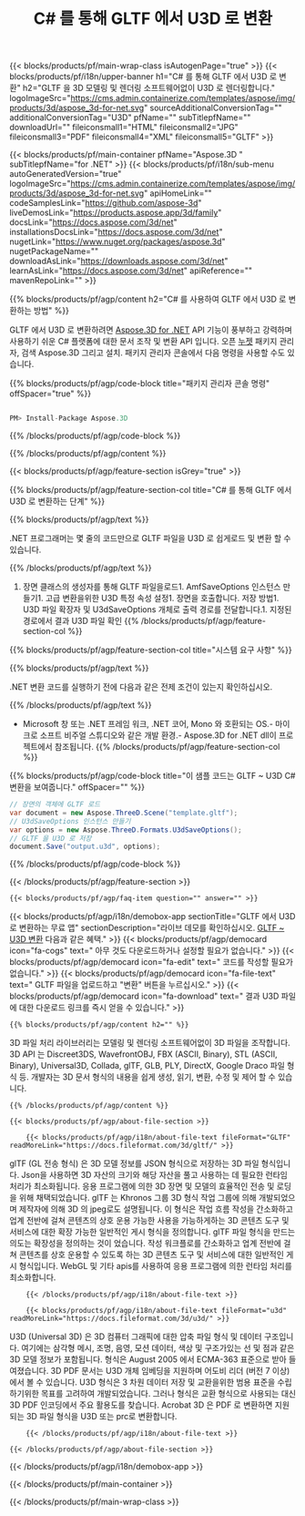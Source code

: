 ﻿---
title: C# 를 통해 GLTF 에서 U3D 로 변환 
url: /ko/net/conversion/gltf-to-u3d/ 
description: GLTF ~ U3D C# 변환에 대한 샘플 코드입니다. VB .NET, Asp .NET 또는 .NET 기반 응용 프로그램 내에서 배치 GLTF 파일에서 U3D 로의 변환에 대해 API 예제 코드를 사용합니다.
---
{{< blocks/products/pf/main-wrap-class isAutogenPage="true" >}}
{{< blocks/products/pf/i18n/upper-banner h1="C# 를 통해 GLTF 에서 U3D 로 변환" h2="GLTF 을 3D 모델링 및 렌더링 소프트웨어없이 U3D 로 렌더링합니다." logoImageSrc="https://cms.admin.containerize.com/templates/aspose/img/products/3d/aspose_3d-for-net.svg" sourceAdditionalConversionTag="" additionalConversionTag="U3D" pfName="" subTitlepfName="" downloadUrl="" fileiconsmall1="HTML" fileiconsmall2="JPG" fileiconsmall3="PDF" fileiconsmall4="XML" fileiconsmall5="GLTF" >}}

{{< blocks/products/pf/main-container pfName="Aspose.3D " subTitlepfName="for .NET" >}}
{{< blocks/products/pf/i18n/sub-menu autoGeneratedVersion="true" logoImageSrc="https://cms.admin.containerize.com/templates/aspose/img/products/3d/aspose_3d-for-net.svg" apiHomeLink="" codeSamplesLink="https://github.com/aspose-3d" liveDemosLink="https://products.aspose.app/3d/family" docsLink="https://docs.aspose.com/3d/net" installationsDocsLink="https://docs.aspose.com/3d/net" nugetLink="https://www.nuget.org/packages/aspose.3d" nugetPackageName="" downloadAsLink="https://downloads.aspose.com/3d/net" learnAsLink="https://docs.aspose.com/3d/net" apiReference="" mavenRepoLink="" >}}

{{% blocks/products/pf/agp/content h2="C# 를 사용하여 GLTF 에서 U3D 로 변환하는 방법" %}}

 GLTF 에서 U3D 로 변환하려면
 [Aspose.3D for .NET](https://products.aspose.com/3d/net) 
 API 기능이 풍부하고 강력하며 사용하기 쉬운 C# 플랫폼에 대한 문서 조작 및 변환 API 입니다. 오픈
 [누젯](https://www.nuget.org/packages/aspose.3d) 
 패키지 관리자, 검색
 Aspose.3D 
 그리고 설치. 패키지 관리자 콘솔에서 다음 명령을 사용할 수도 있습니다.

{{% blocks/products/pf/agp/code-block title="패키지 관리자 콘솔 명령" offSpacer="true" %}}

```cs

PM> Install-Package Aspose.3D


```

{{% /blocks/products/pf/agp/code-block %}}

{{% /blocks/products/pf/agp/content %}}

{{< blocks/products/pf/agp/feature-section isGrey="true" >}}

{{% blocks/products/pf/agp/feature-section-col title="C# 를 통해 GLTF 에서 U3D 로 변환하는 단계" %}}

{{% blocks/products/pf/agp/text %}}

 .NET 프로그래머는 몇 줄의 코드만으로 GLTF 파일을 U3D 로 쉽게로드 및 변환 할 수 있습니다.

{{% /blocks/products/pf/agp/text %}}

1. 장면 클래스의 생성자를 통해 GLTF 파일을로드1. AmfSaveOptions 인스턴스 만들기1. 고급 변환을위한 U3D 특정 속성 설정1. 장면을 호출합니다. 저장 방법1. U3D 파일 확장자 및 U3dSaveOptions 개체로 출력 경로를 전달합니다.1. 지정된 경로에서 결과 U3D 파일 확인
{{% /blocks/products/pf/agp/feature-section-col %}}

{{% blocks/products/pf/agp/feature-section-col title="시스템 요구 사항" %}}

{{% blocks/products/pf/agp/text %}}

 .NET 변환 코드를 실행하기 전에 다음과 같은 전제 조건이 있는지 확인하십시오.

{{% /blocks/products/pf/agp/text %}}

- Microsoft 창 또는 .NET 프레임 워크, .NET 코어, Mono 와 호환되는 OS.- 마이크로 소프트 비주얼 스튜디오와 같은 개발 환경.- Aspose.3D for .NET dll이 프로젝트에서 참조됩니다.
{{% /blocks/products/pf/agp/feature-section-col %}}

{{% blocks/products/pf/agp/code-block title="이 샘플 코드는 GLTF ~ U3D C# 변환을 보여줍니다." offSpacer="" %}}

```cs
// 장면의 객체에 GLTF 로드 
var document = new Aspose.ThreeD.Scene("template.gltf");
// U3dSaveOptions 인스턴스 만들기 
var options = new Aspose.ThreeD.Formats.U3dSaveOptions();
// GLTF 을 U3D 로 저장 
document.Save("output.u3d", options); 


```

{{% /blocks/products/pf/agp/code-block %}}

{{< /blocks/products/pf/agp/feature-section >}}

    {{< blocks/products/pf/agp/faq-item question="" answer="" >}}
 

<!-- aboutfile Starts -->

{{< blocks/products/pf/agp/i18n/demobox-app sectionTitle="GLTF 에서 U3D 로 변환하는 무료 앱" sectionDescription="라이브 데모를 확인하십시오. [GLTF ~ U3D 변환](https://products.aspose.app/3d/conversion/gltf-to-u3d) 다음과 같은 혜택." >}}
        {{< blocks/products/pf/agp/democard icon="fa-cogs" text=" 아무 것도 다운로드하거나 설정할 필요가 없습니다." >}}
        {{< blocks/products/pf/agp/democard icon="fa-edit" text=" 코드를 작성할 필요가 없습니다." >}}
        {{< blocks/products/pf/agp/democard icon="fa-file-text" text=" GLTF 파일을 업로드하고 \"변환\" 버튼을 누르십시오." >}}
        {{< blocks/products/pf/agp/democard icon="fa-download" text=" 결과 U3D 파일에 대한 다운로드 링크를 즉시 얻을 수 있습니다." >}}

    {{% blocks/products/pf/agp/content h2="" %}}

 3D 파일 처리 라이브러리는 모델링 및 렌더링 소프트웨어없이 3D 파일을 조작합니다. 3D API 는 Discreet3DS, WavefrontOBJ, FBX (ASCII, Binary), STL (ASCII, Binary), Universal3D, Collada, glTF, GLB, PLY, DirectX, Google Draco 파일 형식 등. 개발자는 3D 문서 형식의 내용을 쉽게 생성, 읽기, 변환, 수정 및 제어 할 수 있습니다.



    {{% /blocks/products/pf/agp/content %}}

    {{< blocks/products/pf/agp/about-file-section >}}

        {{< blocks/products/pf/agp/i18n/about-file-text fileFormat="GLTF" readMoreLink="https://docs.fileformat.com/3d/gltf/" >}}
glTF (GL 전송 형식) 은 3D 모델 정보를 JSON 형식으로 저장하는 3D 파일 형식입니다. Json을 사용하면 3D 자산의 크기와 해당 자산을 풀고 사용하는 데 필요한 런타임 처리가 최소화됩니다. 응용 프로그램에 의한 3D 장면 및 모델의 효율적인 전송 및 로딩을 위해 채택되었습니다. glTF 는 Khronos 그룹 3D 형식 작업 그룹에 의해 개발되었으며 제작자에 의해 3D 의 jpeg로도 설명됩니다. 이 형식은 작업 흐름 작성을 간소화하고 업계 전반에 걸쳐 콘텐츠의 상호 운용 가능한 사용을 가능하게하는 3D 콘텐츠 도구 및 서비스에 대한 확장 가능한 일반적인 게시 형식을 정의합니다. glTF 파일 형식을 만드는 의도는 확장성을 정의하는 것이 었습니다. 작성 워크플로를 간소화하고 업계 전반에 걸쳐 콘텐츠를 상호 운용할 수 있도록 하는 3D 콘텐츠 도구 및 서비스에 대한 일반적인 게시 형식입니다. WebGL 및 기타 apis를 사용하여 응용 프로그램에 의한 런타임 처리를 최소화합니다.

        {{< /blocks/products/pf/agp/i18n/about-file-text >}}

        {{< blocks/products/pf/agp/i18n/about-file-text fileFormat="u3d" readMoreLink="https://docs.fileformat.com/3d/u3d/" >}}
U3D (Universal 3D) 은 3D 컴퓨터 그래픽에 대한 압축 파일 형식 및 데이터 구조입니다. 여기에는 삼각형 메시, 조명, 음영, 모션 데이터, 색상 및 구조가있는 선 및 점과 같은 3D 모델 정보가 포함됩니다. 형식은 August 2005 에서 ECMA-363 표준으로 받아 들여졌습니다. 3D PDF 문서는 U3D 개체 임베딩을 지원하며 어도비 리더 (버전 7 이상) 에서 볼 수 있습니다. U3D 형식은 3 차원 데이터 저장 및 교환을위한 범용 표준을 수립하기위한 목표를 고려하여 개발되었습니다. 그러나 형식은 교환 형식으로 사용되는 대신 3D PDF 인코딩에서 주요 활용도를 찾습니다. Acrobat 3D 은 PDF 로 변환하면 지원되는 3D 파일 형식을 U3D 또는 prc로 변환합니다.

        {{< /blocks/products/pf/agp/i18n/about-file-text >}}

    {{< /blocks/products/pf/agp/about-file-section >}}

{{< /blocks/products/pf/agp/i18n/demobox-app >}}

<!-- aboutfile Ends -->



{{< /blocks/products/pf/main-container >}}
    
{{< /blocks/products/pf/main-wrap-class >}}